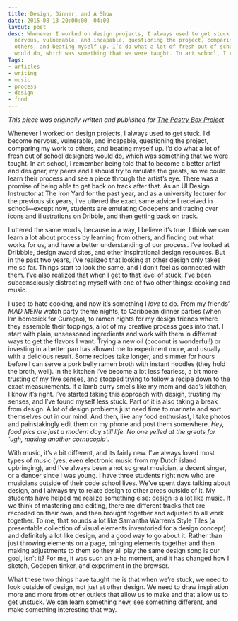 ```yaml
---
title: Design, Dinner, and A Show
date: 2015-08-13 20:00:00 -04:00
layout: post
desc: Whenever I worked on design projects, I always used to get stuck. I’d become
  nervous, vulnerable, and incapable, questioning the project, comparing my work to
  others, and beating myself up. I’d do what a lot of fresh out of school designers
  would do, which was something that we were taught. In art school, I remember
Tags:
- articles
- writing
- music
- process
- design
- food
---
```


*This piece was originally written and published for [The Pastry Box Project](https://the-pastry-box-project.net/sameera-kapila/2015-august-14)*

<p>Whenever I worked on design projects, I always used to get stuck. I’d become nervous, vulnerable, and incapable, questioning the project, comparing my work to others, and beating myself up. I’d do what a lot of fresh out of school designers would do, which was something that we were taught. In art school, I remember being told that to become a better artist and designer, my peers and I should try to emulate the greats, so we could learn their process and see a piece through the artist’s eye. There was a promise of being able to get back on track after that. As an UI Design Instructor at The Iron Yard for the past year, and as a university lecturer for the previous six years, I’ve uttered the exact same advice I received in school—except now, students are emulating Codepens and tracing over icons and illustrations on Dribble, and then getting back on track.</p>

<p>I uttered the same words, because in a way, I believe it’s true. I think we can learn a lot about process by learning from others, and finding out what works for us, and have a better understanding of our process. I’ve looked at Dribbble, design award sites, and other inspirational design resources. But in the past two years, I’ve realized that looking at other design only takes me so far. Things start to look the same, and I don’t feel as connected with them. I’ve also realized that when I get to that level of stuck, I’ve been subconsciously distracting myself with one of two other things: cooking and music.</p>

<p>I used to hate cooking, and now it’s something I <em>love</em> to do. From my friends’ <em>MAD MENu</em> watch party theme nights, to Caribbean dinner parties (when I’m homesick for Curaçao), to ramen nights for my design friends where they assemble their toppings, a lot of my creative process goes into that. I start with plain, unseasoned ingredients and work with them in different ways to get the flavors I want. Trying a new oil (coconut is wonderful!) or investing in a better pan has allowed me to experiment more, and usually with a delicious result. Some recipes take longer, and simmer for hours before I can serve a pork belly ramen broth with instant noodles (they hold the broth, well). In the kitchen I’ve become a lot less fearless, a bit more trusting of my five senses, and stopped trying to follow a recipe down to the exact measurements. If a lamb curry smells like my mom and dad’s kitchen, I know it’s right. I’ve started taking this approach with design, trusting my senses, and I’ve found myself less stuck. Part of it is also taking a break from design. A lot of design problems just need time to marinate and sort themselves out in our mind. And then, like any food enthusiast, I take photos and painstakingly edit them on my phone and post them somewhere. <em>Hey, food pics are just a modern day still life. No one yelled at the greats for ‘ugh, making another cornucopia’</em>. </p>

<p>With music, it’s a bit different, and its fairly new. I’ve always loved most types of music (yes, even electronic music from my Dutch island upbringing), and I’ve always been a not so great musician, a decent singer, or a dancer since I was young. I have three students right now who are musicians outside of their code school lives. We’ve spent days talking about design, and I always try to relate design to other areas outside of it. My students have helped me realize something else: design is a lot like music. If we think of mastering and editing, there are different tracks that are recorded on their own, and then brought together and adjusted to all work together. To me, that sounds a lot like Samantha Warren’s Style Tiles (a presentable collection of visual elements inventoried for a design concept) and definitely a lot like design, and a good way to go about it. Rather than just throwing elements on a page, bringing elements together and then making adjustments to them so they all play the same design song is our goal, isn’t it? For me, it was such an a-ha moment, and it has changed how I sketch, Codepen tinker, and experiment in the browser. </p>

<p>What these two things have taught me is that when we’re stuck, we need to look outside of design, not just at other design. We need to draw inspiration more and more from other outlets that allow us to make and that allow us to get unstuck. We can learn something new, see something different, and make something interesting that way. </p>
